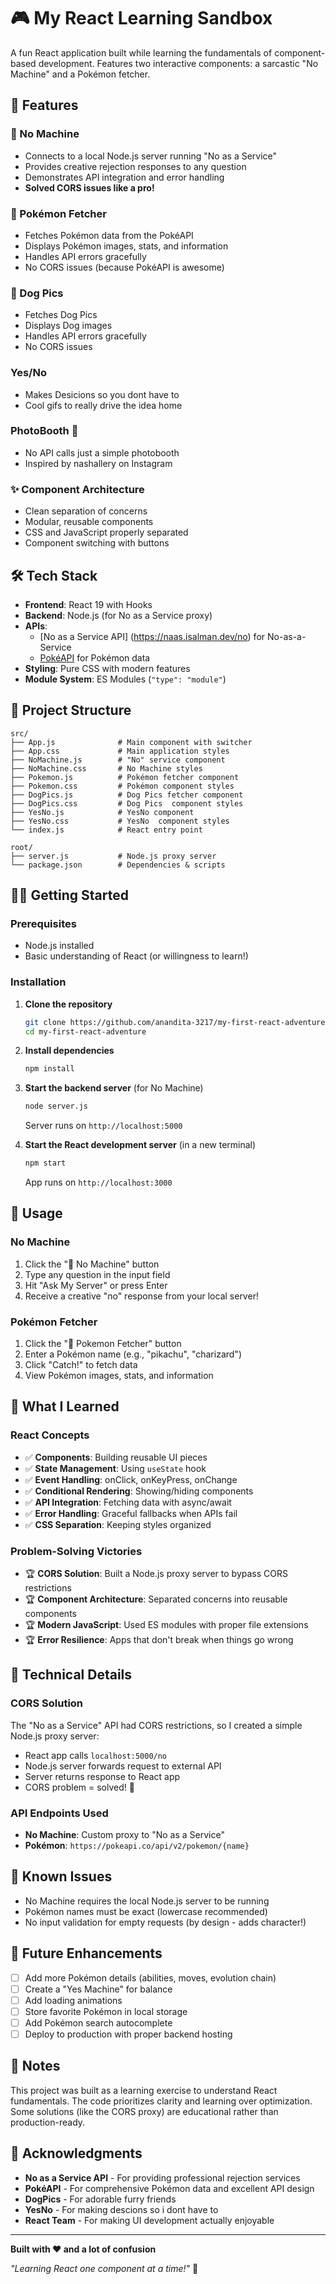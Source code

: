 # 🎮 My React Learning Sandbox

A fun React application built while learning the fundamentals of component-based development. Features two interactive components: a sarcastic "No Machine" and a Pokémon fetcher.

## 🚀 Features

### 🚫 No Machine
- Connects to a local Node.js server running "No as a Service"
- Provides creative rejection responses to any question
- Demonstrates API integration and error handling
- **Solved CORS issues like a pro!**

### 🔴 Pokémon Fetcher
- Fetches Pokémon data from the PokéAPI
- Displays Pokémon images, stats, and information
- Handles API errors gracefully
- No CORS issues (because PokéAPI is awesome)

### 🐶 Dog Pics
- Fetches Dog Pics
- Displays Dog images
- Handles API errors gracefully
- No CORS issues 

###  Yes/No
- Makes Desicions so you dont have to
- Cool gifs to really drive the idea home

### PhotoBooth 📸
- No API calls just a simple photobooth
- Inspired by nashallery on Instagram


### ✨ Component Architecture
- Clean separation of concerns
- Modular, reusable components
- CSS and JavaScript properly separated
- Component switching with buttons

## 🛠️ Tech Stack

- **Frontend**: React 19 with Hooks
- **Backend**: Node.js (for No as a Service proxy)
- **APIs**: 
  -  [No as a Service API] (https://naas.isalman.dev/no) for No-as-a-Service
  - [PokéAPI](https://pokeapi.co/) for Pokémon data
- **Styling**: Pure CSS with modern features
- **Module System**: ES Modules (`"type": "module"`)

## 📁 Project Structure

```
src/
├── App.js              # Main component with switcher
├── App.css             # Main application styles
├── NoMachine.js        # "No" service component
├── NoMachine.css       # No Machine styles
├── Pokemon.js          # Pokémon fetcher component
├── Pokemon.css         # Pokémon component styles
├── DogPics.js          # Dog Pics fetcher component
├── DogPics.css         # Dog Pics  component styles
├── YesNo.js            # YesNo component
├── YesNo.css           # YesNo  component styles
└── index.js            # React entry point

root/
├── server.js           # Node.js proxy server
└── package.json        # Dependencies & scripts
```

## 🏃‍♂️ Getting Started

### Prerequisites
- Node.js installed
- Basic understanding of React (or willingness to learn!)

### Installation

1. **Clone the repository**
   ```bash
   git clone https://github.com/anandita-3217/my-first-react-adventure.git
   cd my-first-react-adventure
   ```

2. **Install dependencies**
   ```bash
   npm install
   ```

3. **Start the backend server** (for No Machine)
   ```bash
   node server.js
   ```
   Server runs on `http://localhost:5000`

4. **Start the React development server** (in a new terminal)
   ```bash
   npm start
   ```
   App runs on `http://localhost:3000`

## 🎯 Usage

### No Machine
1. Click the "🚫 No Machine" button
2. Type any question in the input field
3. Hit "Ask My Server" or press Enter
4. Receive a creative "no" response from your local server!

### Pokémon Fetcher
1. Click the "🔴 Pokemon Fetcher" button
2. Enter a Pokémon name (e.g., "pikachu", "charizard")
3. Click "Catch!" to fetch data
4. View Pokémon images, stats, and information

## 🧠 What I Learned

### React Concepts
- ✅ **Components**: Building reusable UI pieces
- ✅ **State Management**: Using `useState` hook
- ✅ **Event Handling**: onClick, onKeyPress, onChange
- ✅ **Conditional Rendering**: Showing/hiding components
- ✅ **API Integration**: Fetching data with async/await
- ✅ **Error Handling**: Graceful fallbacks when APIs fail
- ✅ **CSS Separation**: Keeping styles organized

### Problem-Solving Victories
- 🏆 **CORS Solution**: Built a Node.js proxy server to bypass CORS restrictions
- 🏆 **Component Architecture**: Separated concerns into reusable components
- 🏆 **Modern JavaScript**: Used ES modules with proper file extensions
- 🏆 **Error Resilience**: Apps that don't break when things go wrong

## 🔧 Technical Details

### CORS Solution
The "No as a Service" API had CORS restrictions, so I created a simple Node.js proxy server:
- React app calls `localhost:5000/no`
- Node.js server forwards request to external API
- Server returns response to React app
- CORS problem = solved! 🎉

### API Endpoints Used
- **No Machine**: Custom proxy to "No as a Service"
- **Pokémon**: `https://pokeapi.co/api/v2/pokemon/{name}`

## 🚨 Known Issues

- No Machine requires the local Node.js server to be running
- Pokémon names must be exact (lowercase recommended)
- No input validation for empty requests (by design - adds character!)

## 🔮 Future Enhancements

- [ ] Add more Pokémon details (abilities, moves, evolution chain)
- [ ] Create a "Yes Machine" for balance
- [ ] Add loading animations
- [ ] Store favorite Pokémon in local storage
- [ ] Add Pokémon search autocomplete
- [ ] Deploy to production with proper backend hosting

## 📝 Notes

This project was built as a learning exercise to understand React fundamentals. The code prioritizes clarity and learning over optimization. Some solutions (like the CORS proxy) are educational rather than production-ready.

## 🎊 Acknowledgments

- **No as a Service API** - For providing professional rejection services
- **PokéAPI** - For comprehensive Pokémon data and excellent API design
- **DogPics** - For adorable furry friends
- **YesNo** - For making descions so i dont have to
- **React Team** - For making UI development actually enjoyable


---

**Built with ❤️ and a lot of confusion**

*"Learning React one component at a time!"* 🚀